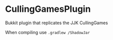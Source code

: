 # CullingGamesPlugin
Bukkit plugin that replicates the JJK CullingGames

When compiling use `.gradlew /ShadowJar`
